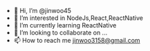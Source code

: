 - 👋 Hi, I’m @jinwoo45
- 👀 I’m interested in NodeJs,React,ReactNative
- 🌱 I’m currently learning ReactNative
- 💞️ I’m looking to collaborate on ...
- 📫 How to reach me jinwoo3158@gmail.com

<!---
jinwoo45/jinwoo45 is a ✨ special ✨ repository because its `README.md` (this file) appears on your GitHub profile.
You can click the Preview link to take a look at your changes.
--->
